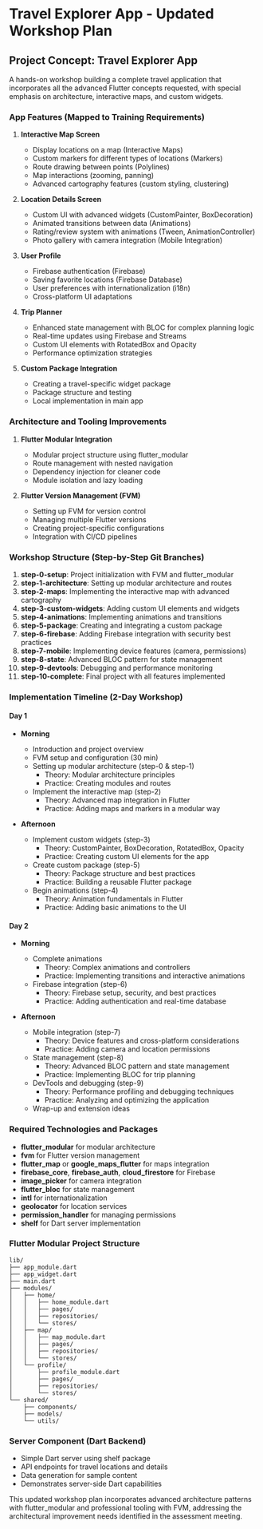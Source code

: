 # Travel Explorer App - Updated Workshop Plan

## Project Concept: Travel Explorer App
A hands-on workshop building a complete travel application that incorporates all the advanced Flutter concepts requested, with special emphasis on architecture, interactive maps, and custom widgets.

### App Features (Mapped to Training Requirements)

1. **Interactive Map Screen**
   - Display locations on a map (Interactive Maps)
   - Custom markers for different types of locations (Markers)
   - Route drawing between points (Polylines)
   - Map interactions (zooming, panning)
   - Advanced cartography features (custom styling, clustering)

2. **Location Details Screen**
   - Custom UI with advanced widgets (CustomPainter, BoxDecoration)
   - Animated transitions between data (Animations)
   - Rating/review system with animations (Tween, AnimationController)
   - Photo gallery with camera integration (Mobile Integration)

3. **User Profile**
   - Firebase authentication (Firebase)
   - Saving favorite locations (Firebase Database)
   - User preferences with internationalization (i18n)
   - Cross-platform UI adaptations

4. **Trip Planner**
   - Enhanced state management with BLOC for complex planning logic
   - Real-time updates using Firebase and Streams
   - Custom UI elements with RotatedBox and Opacity
   - Performance optimization strategies

5. **Custom Package Integration**
   - Creating a travel-specific widget package
   - Package structure and testing
   - Local implementation in main app

### Architecture and Tooling Improvements

1. **Flutter Modular Integration**
   - Modular project structure using flutter_modular
   - Route management with nested navigation
   - Dependency injection for cleaner code
   - Module isolation and lazy loading

2. **Flutter Version Management (FVM)**
   - Setting up FVM for version control
   - Managing multiple Flutter versions
   - Creating project-specific configurations
   - Integration with CI/CD pipelines

### Workshop Structure (Step-by-Step Git Branches)

1. **step-0-setup**: Project initialization with FVM and flutter_modular
2. **step-1-architecture**: Setting up modular architecture and routes
3. **step-2-maps**: Implementing the interactive map with advanced cartography
4. **step-3-custom-widgets**: Adding custom UI elements and widgets
5. **step-4-animations**: Implementing animations and transitions
6. **step-5-package**: Creating and integrating a custom package
7. **step-6-firebase**: Adding Firebase integration with security best practices
8. **step-7-mobile**: Implementing device features (camera, permissions)
9. **step-8-state**: Advanced BLOC pattern for state management
10. **step-9-devtools**: Debugging and performance monitoring
11. **step-10-complete**: Final project with all features implemented

### Implementation Timeline (2-Day Workshop)

#### Day 1
- **Morning**
  - Introduction and project overview
  - FVM setup and configuration (30 min)
  - Setting up modular architecture (step-0 & step-1)
    - Theory: Modular architecture principles
    - Practice: Creating modules and routes
  - Implement the interactive map (step-2)
    - Theory: Advanced map integration in Flutter
    - Practice: Adding maps and markers in a modular way

- **Afternoon**
  - Implement custom widgets (step-3)
    - Theory: CustomPainter, BoxDecoration, RotatedBox, Opacity
    - Practice: Creating custom UI elements for the app
  - Create custom package (step-5)
    - Theory: Package structure and best practices
    - Practice: Building a reusable Flutter package
  - Begin animations (step-4)
    - Theory: Animation fundamentals in Flutter
    - Practice: Adding basic animations to the UI

#### Day 2
- **Morning**
  - Complete animations
    - Theory: Complex animations and controllers
    - Practice: Implementing transitions and interactive animations
  - Firebase integration (step-6)
    - Theory: Firebase setup, security, and best practices
    - Practice: Adding authentication and real-time database

- **Afternoon**
  - Mobile integration (step-7)
    - Theory: Device features and cross-platform considerations
    - Practice: Adding camera and location permissions
  - State management (step-8)
    - Theory: Advanced BLOC pattern and state management
    - Practice: Implementing BLOC for trip planning
  - DevTools and debugging (step-9)
    - Theory: Performance profiling and debugging techniques
    - Practice: Analyzing and optimizing the application
  - Wrap-up and extension ideas

### Required Technologies and Packages

- **flutter_modular** for modular architecture
- **fvm** for Flutter version management
- **flutter_map** or **google_maps_flutter** for maps integration
- **firebase_core**, **firebase_auth**, **cloud_firestore** for Firebase
- **image_picker** for camera integration
- **flutter_bloc** for state management
- **intl** for internationalization
- **geolocator** for location services
- **permission_handler** for managing permissions
- **shelf** for Dart server implementation

### Flutter Modular Project Structure
```
lib/
├── app_module.dart
├── app_widget.dart
├── main.dart
├── modules/
│   ├── home/
│   │   ├── home_module.dart
│   │   ├── pages/
│   │   ├── repositories/
│   │   └── stores/
│   ├── map/
│   │   ├── map_module.dart
│   │   ├── pages/
│   │   ├── repositories/
│   │   └── stores/
│   └── profile/
│       ├── profile_module.dart
│       ├── pages/
│       ├── repositories/
│       └── stores/
└── shared/
    ├── components/
    ├── models/
    └── utils/
```

### Server Component (Dart Backend)
- Simple Dart server using shelf package
- API endpoints for travel locations and details
- Data generation for sample content
- Demonstrates server-side Dart capabilities

This updated workshop plan incorporates advanced architecture patterns with flutter_modular and professional tooling with FVM, addressing the architectural improvement needs identified in the assessment meeting.